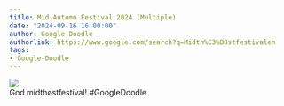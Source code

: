```yaml
---
title: Mid-Autumn Festival 2024 (Multiple)
date: "2024-09-16 16:00:00"
author: Google Doodle
authorlink: https://www.google.com/search?q=Midth%C3%B8stfestivalen
tags:
- Google-Doodle
---
```

<img src="https://www.google.com/logos/doodles/2024/mid-autumn-festival-2024-multiple-6753651837110450-law.gif" referrerpolicy="no-referrer"><br>God midthøstfestival! #GoogleDoodle